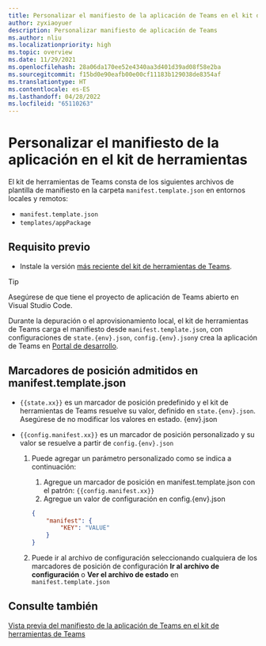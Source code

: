 ```yaml
---
title: Personalizar el manifiesto de la aplicación de Teams en el kit de herramientas de Teams
author: zyxiaoyuer
description: Personalizar manifiesto de aplicación de Teams
ms.author: nliu
ms.localizationpriority: high
ms.topic: overview
ms.date: 11/29/2021
ms.openlocfilehash: 28a06da170ee52e4340aa3d401d39ad08f58e2ba
ms.sourcegitcommit: f15bd0e90eafb00e00cf11183b129038de8354af
ms.translationtype: HT
ms.contentlocale: es-ES
ms.lasthandoff: 04/28/2022
ms.locfileid: "65110263"
---
```

# <a name="customize-app-manifest-in-toolkit"></a>Personalizar el manifiesto de la aplicación en el kit de herramientas

El kit de herramientas de Teams consta de los siguientes archivos de plantilla de manifiesto en la carpeta `manifest.template.json` en entornos locales y remotos:

* `manifest.template.json`
* `templates/appPackage`


## <a name="prerequisite"></a>Requisito previo

* Instale la versión [más reciente del kit de herramientas de Teams](https://marketplace.visualstudio.com/items?itemName=TeamsDevApp.ms-teams-vscode-extension).

> [!TIP]
> Asegúrese de que tiene el proyecto de aplicación de Teams abierto en Visual Studio Code.

Durante la depuración o el aprovisionamiento local, el kit de herramientas de Teams carga el manifiesto desde `manifest.template.json`, con configuraciones de `state.{env}.json`, `config.{env}.json`y crea la aplicación de Teams en [Portal de desarrollo](https://dev.teams.microsoft.com/apps).


## <a name="placeholders-supported-in-manifesttemplatejson"></a>Marcadores de posición admitidos en manifest.template.json

* `{{state.xx}}` es un marcador de posición predefinido y el kit de herramientas de Teams resuelve su valor, definido en `state.{env}.json`. Asegúrese de no modificar los valores en estado. {env}.json
* `{{config.manifest.xx}}` es un marcador de posición personalizado y su valor se resuelve a partir de `config.{env}.json`

  1. Puede agregar un parámetro personalizado como se indica a continuación:
      1. Agregue un marcador de posición en manifest.template.json con el patrón: `{{config.manifest.xx}}`
      2. Agregue un valor de configuración en config.{env}.json

        ```json
        {
            "manifest": {
                "KEY": "VALUE"
            }
        }
        ```

   2. Puede ir al archivo de configuración seleccionando cualquiera de los marcadores de posición de configuración **Ir al archivo de configuración** o **Ver el archivo de estado** en `manifest.template.json`

## <a name="see-also"></a>Consulte también

[Vista previa del manifiesto de la aplicación de Teams en el kit de herramientas de Teams](TeamsFx-manifest-preview.md)
